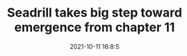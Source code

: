 ---
"title": "Seadrill takes big step toward emergence from chapter 11"
"date": "2021-10-11 16:8:5"
"feed_name": "OFFSHOREMAG"
"feed_website": "https://www.offshore-mag.com/"
"feed_rss": "https://www.offshore-mag.com/__rss/website-scheduled-content.xml?input=%7B%22sectionAlias%22%3A%22home%22%7D"
"link": "https://www.offshore-mag.com/business-briefs/company-news/article/14211950/seadrill-takes-big-step-toward-emergence-from-chapter-11"
"source": "None"
"file": "_posts/2021-1-1-6d20c95feedd475ec5d7c8fd9bdff65c47b3290f.md"
"accident": "0"
"drilling": "0"
"dead": "0"
"injured": "0"
"arrested": "0"
"place": "unknown place"
"where": "unknown site"
"causes": "unknown"
"place_uri": "unknown place"
---